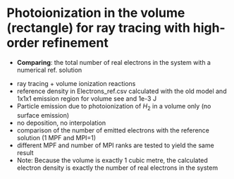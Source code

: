 # Photoionization in the volume (rectangle) for ray tracing with high-order refinement 
- **Comparing**: the total number of real electrons in the system with a numerical ref. solution
* ray tracing + volume ionization reactions
* reference density in Electrons_ref.csv calculated with the old model and 1x1x1 emission region for volume see and 1e-3 J
* Particle emission due to photoionization of $`H_{2}`$ in a volume only (no surface emission)
* no deposition, no interpolation 
* comparison of the number of emitted electrons with the reference solution (1 MPF and MPI=1)
* different MPF and number of MPI ranks are tested to yield the same result
* Note: Because the volume is exactly 1 cubic metre, the calculated electron density is exactly the number of real electrons in the system
